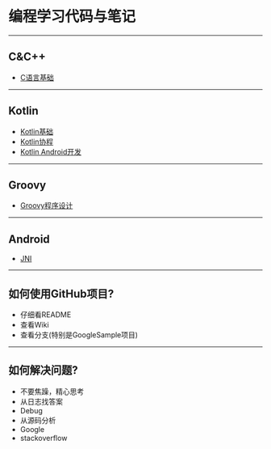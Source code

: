 # 编程学习代码与笔记


---
## C&C++

- [C语言基础](C&C++/C-Program/README.md)


---
## Kotlin

- [Kotlin基础](Kotlin/HelloKotlin/README.md)
- [Kotlin协程](Kotlin/KotlinCoroutines/README.md)
- [Kotlin Android开发](Kotlin/KotlinInAndroid/README.md)

---
## Groovy

- [Groovy程序设计](Groovy/Programming-Groovy/README.md)


---
## Android

- [JNI](Android/JNI/REAEME.md)


---
## 如何使用GitHub项目?

- 仔细看README
- 查看Wiki
- 查看分支(特别是GoogleSample项目)

---
## 如何解决问题?

- 不要焦躁，精心思考
- 从日志找答案
- Debug
- 从源码分析
- Google
- stackoverflow
